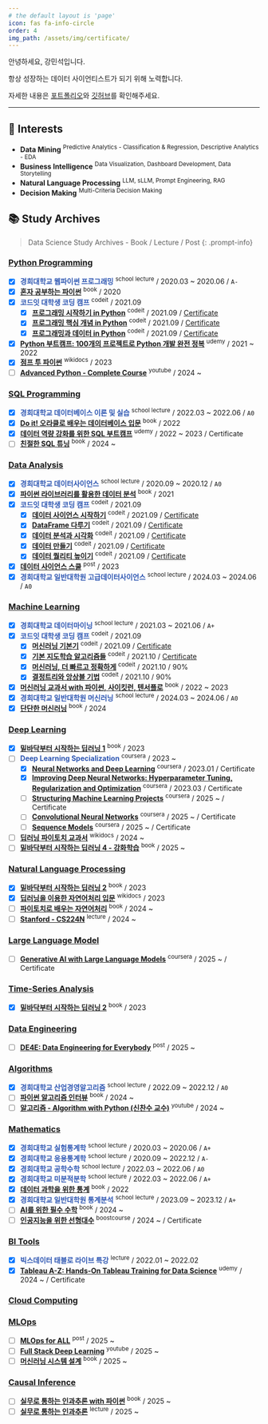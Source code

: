 ```yaml
---
# the default layout is 'page'
icon: fas fa-info-circle
order: 4
img_path: /assets/img/certificate/
---
```


안녕하세요, 강민석입니다.

항상 성장하는 데이터 사이언티스트가 되기 위해 노력합니다.

자세한 내용은 [포트폴리오](https://glorious-firewall-b13.notion.site/Minsuk-Kang-59e1844c73fe4c20a8aaaf86c23f1a39?pvs=4)와 [깃허브](https://github.com/minsuk1003)를 확인해주세요.

---

## 🚩 Interests

- **Data Mining** <sup>Predictive Analytics - Classification & Regression, Descriptive Analytics - EDA</sup>
- **Business Intelligence** <sup>Data Visualization, Dashboard Development, Data Storytelling</sup>
- **Natural Language Processing** <sup>LLM, sLLM, Prompt Engineering, RAG</sup>
- **Decision Making** <sup>Multi-Criteria Decision Making</sup>


## 📚 Study Archives

> Data Science Study Archives - Book / Lecture / Post
{: .prompt-info}

### <u>Python Programming</u>

- [x] <span style="color: #2d56b2">**경희대학교 웹파이썬 프로그래밍**</span> <sup>school lecture</sup> / 2020.03 ~ 2020.06 / `A-`
- [x] **[혼자 공부하는 파이썬](https://product.kyobobook.co.kr/detail/S000061352349)** <sup>book</sup> / 2020
- [x] <span style="color: #2d56b2">**코드잇 대학생 코딩 캠프**</span> <sup>codeit</sup> / 2021.09
  - [x] **[프로그래밍 시작하기 in Python](https://www.codeit.kr/topics/getting-started-with-python)** <sup>codeit</sup> / 2021.09 / [Certificate](https://drive.google.com/file/d/1GoiEj9-BRX4f_aPvxqjS6pqsYS-ghSWa/view?usp=drive_link)
  - [x] **[프로그래밍 핵심 개념 in Python](https://www.codeit.kr/topics/core-concept-of-python-programming)** <sup>codeit</sup> / 2021.09 / [Certificate](https://drive.google.com/file/d/1GqiPz8_YsHcK1B_mQOwKFsk6ycWZj_Gk/view?usp=drive_link)
  - [x] **[프로그래밍과 데이터 in Python](https://www.codeit.kr/topics/python-programming-and-data)** <sup>codeit</sup> / 2021.09 / [Certificate](https://drive.google.com/file/d/1GqylBdyiIxiCjax4qzoL_FZc_yYl22g9/view?usp=drive_link)
- [x] **[Python 부트캠프: 100개의 프로젝트로 Python 개발 완전 정복](https://www.udemy.com/course/best-100-days-python/?couponCode=NEWYEARCAREER)** <sup>udemy</sup> / 2021 ~ 2022
- [x] **[점프 투 파이썬](https://wikidocs.net/book/1)** <sup>wikidocs</sup> / 2023
- [ ] **[Advanced Python - Complete Course](https://youtube.com/playlist?list=PLqnslRFeH2UqLwzS0AwKDKLrpYBKzLBy2&si=VjseZCTueHEfUtv8)** <sup>youtube</sup> / 2024 ~

### <u>SQL Programming</u>

- [x] <span style="color: #2d56b2">**경희대학교 데이터베이스 이론 및 실습**</span> <sup>school lecture</sup> / 2022.03 ~ 2022.06 / `A0`
- [x] **[Do it! 오라클로 배우는 데이터베이스 입문](https://product.kyobobook.co.kr/detail/S000001817906)** <sup>book</sup> / 2022
- [x] **[데이터 역량 강화를 위한 SQL 부트캠프](https://www.udemy.com/course/best-sql-2022/)** <sup>udemy</sup> / 2022 ~ 2023 / Certificate
- [ ] **[친절한 SQL 튜닝](https://product.kyobobook.co.kr/detail/S000001975837)** <sup>book</sup> / 2024 ~

### <u>Data Analysis</u>

- [x] <span style="color: #2d56b2">**경희대학교 데이터사이언스**</span> <sup>school lecture</sup> / 2020.09 ~ 2020.12 / `A0`
- [x] **[파이썬 라이브러리를 활용한 데이터 분석](https://product.kyobobook.co.kr/detail/S000201558138)** <sup>book</sup> / 2021
- [x] <span style="color: #2d56b2">**코드잇 대학생 코딩 캠프**</span> <sup>codeit</sup> / 2021.09
  - [x] **[데이터 사이언스 시작하기](https://www.codeit.kr/topics/getting-started-with-data-science)** <sup>codeit</sup> / 2021.09 / [Certificate](https://drive.google.com/file/d/1GkfmZZomeE-Y19yilST19kXlvxYi8ENg/view?usp=sharing)
  - [x] **[DataFrame 다루기](https://www.codeit.kr/topics/mastering-pandas-dataframe)** <sup>codeit</sup> / 2021.09 / [Certificate](https://drive.google.com/file/d/1GNAUSuv3sJa2SbITJo6Es671neJReqVl/view?usp=drive_link)
  - [x] **[데이터 분석과 시각화](https://www.codeit.kr/topics/data-analysis-and-visualization)** <sup>codeit</sup> / 2021.09 / [Certificate](https://drive.google.com/file/d/1GjzlsTqay07xiFLeeXGnjaSbENpI47Xw/view?usp=drive_link)
  - [x] **[데이터 만들기](https://www.codeit.kr/topics/collecting-and-creating-data)** <sup>codeit</sup> / 2021.09 / [Certificate](https://drive.google.com/file/d/1GhmTdfb0LOrfqlpgF1VMrvWhjBPvJVIq/view?usp=drive_link)
  - [x] **[데이터 퀄리티 높이기](https://www.codeit.kr/topics/improving-data-quality)** <sup>codeit</sup> / 2021.09 / [Certificate](https://drive.google.com/file/d/1GlhlFb6SOkvJ3ZCvRWLUUxHH3hscyQwt/view?usp=drive_link)
- [x] **[데이터 사이언스 스쿨](https://datascienceschool.net/intro.html)** <sup>post</sup> / 2023
- [x] <span style="color: #2d56b2">**경희대학교 일반대학원 고급데이터사이언스**</span> <sup>school lecture</sup> / 2024.03 ~ 2024.06 / `A0`

### <u>Machine Learning</u>

- [x] <span style="color: #2d56b2">**경희대학교 데이터마이닝**</span> <sup>school lecture</sup> / 2021.03 ~ 2021.06 / `A+`
- [x] <span style="color: #2d56b2">**코드잇 대학생 코딩 캠프**</span> <sup>codeit</sup> / 2021.09
  - [x] **[머신러닝 기본기](https://www.codeit.kr/topics/pre-machine-learning)** <sup>codeit</sup> / 2021.09 / [Certificate](https://drive.google.com/file/d/1GlltaQr5iVEgTvs6icwXGOQeHMWj_nc1/view?usp=sharing)
  - [x] **[기본 지도학습 알고리즘들](https://www.codeit.kr/topics/elementary-[]supervised-algorithms)** <sup>codeit</sup> / 2021.10 / [Certificate](https://drive.google.com/file/d/1GPcguZitjDRVnLR67sc9rmGldGBiZdVd/view?usp=sharing)
  - [x] **[머신러닝, 더 빠르고 정확하게](https://www.codeit.kr/topics/optimizing-machine-learning-models)** <sup>codeit</sup> / 2021.10 / 90%
  - [x] **[결정트리와 앙상블 기법](https://www.codeit.kr/topics/decision-tree-and-ensemble)** <sup>codeit</sup> / 2021.10 / 90%
- [x] **[머신러닝 교과서 with 파이썬, 사이킷런, 텐서플로](https://product.kyobobook.co.kr/detail/S000001834604)** <sup>book</sup> / 2022 ~ 2023
- [x] <span style="color: #2d56b2">**경희대학교 일반대학원 머신러닝**</span> <sup>school lecture</sup> / 2024.03 ~ 2024.06 / `A0`
- [x] **[단단한 머신러닝](https://product.kyobobook.co.kr/detail/S000001916959)** <sup>book</sup> / 2024

### <u>Deep Learning</u>

- [x] **[밑바닥부터 시작하는 딥러닝 1](https://product.kyobobook.co.kr/detail/S000001057805)** <sup>book</sup> / 2023
- [ ] <span style="color: #2d56b2">**Deep Learning Specialization**</span> <sup>coursera</sup> / 2023 ~
  - [x] **[Neural Networks and Deep Learning](https://www.coursera.org/learn/neural-networks-deep-learning)** <sup>coursera</sup> / 2023.01 / Certificate
  - [x] **[Improving Deep Neural Networks: Hyperparameter Tuning, Regularization and Optimization](https://www.coursera.org/learn/deep-neural-network)** <sup>coursera</sup> / 2023.03 / Certificate
  - [ ] **[Structuring Machine Learning Projects](https://www.coursera.org/learn/machine-learning-projects)** <sup>coursera</sup> / 2025 ~ / Certificate
  - [ ] **[Convolutional Neural Networks](https://www.coursera.org/learn/convolutional-neural-networks)** <sup>coursera</sup> / 2025 ~ / Certificate
  - [ ] **[Sequence Models](https://www.coursera.org/learn/nlp-sequence-models)** <sup>coursera</sup> / 2025 ~ / Certificate
- [ ] **[딥러닝 파이토치 교과서](https://wikidocs.net/book/2788)** <sup>wikidocs</sup> / 2024 ~
- [ ] **[밑바닥부터 시작하는 딥러닝 4 - 강화학습](https://product.kyobobook.co.kr/detail/S000212020531)** <sup>book</sup> / 2025 ~

### <u>Natural Language Processing</u>

- [x] **[밑바닥부터 시작하는 딥러닝 2](https://product.kyobobook.co.kr/detail/S000001810145)** <sup>book</sup> / 2023
- [x] **[딥러닝을 이용한 자연어처리 입문](https://wikidocs.net/book/2155)** <sup>wikidocs</sup> / 2023
- [ ] **[파이토치로 배우는 자연어처리](https://product.kyobobook.co.kr/detail/S000001810395)** <sup>book</sup> / 2024 ~
- [ ] **[Stanford - CS224N](https://web.stanford.edu/class/archive/cs/cs224n/cs224n.1244/)** <sup>lecture</sup> / 2024 ~

### <u>Large Language Model</u>

- [ ] **[Generative AI with Large Language Models](https://www.coursera.org/learn/generative-ai-with-llms)** <sup>coursera</sup> / 2025 ~ / Certificate

### <u>Time-Series Analysis</u>

- [x] **[밑바닥부터 시작하는 딥러닝 2](https://product.kyobobook.co.kr/detail/S000001057805)** <sup>book</sup> / 2023

### <u>Data Engineering</u>

- [ ] **[DE4E: Data Engineering for Everybody](https://pseudo-lab.github.io/data-engineering-for-everybody/intro.html)** <sup>post</sup> / 2025 ~

### <u>Algorithms</u>

- [x] <span style="color: #2d56b2">**경희대학교 산업경영알고리즘**</span> <sup>school lecture</sup> / 2022.09 ~ 2022.12 / `A0`
- [ ] **[파이썬 알고리즘 인터뷰](https://product.kyobobook.co.kr/detail/S000001932748)** <sup>book</sup> / 2024 ~
- [ ] **[알고리즘 - Algorithm with Python (신찬수 교수)](https://youtube.com/playlist?list=PLsMufJgu5932XYejsOwcUDJ2F75f56nrl&si=WoNky0VKXSA5R2Rl)** <sup>youtube</sup> / 2024 ~

### <u>Mathematics</u>

- [x] <span style="color: #2d56b2">**경희대학교 실험통계학**</span> <sup>school lecture</sup> / 2020.03 ~ 2020.06 / `A+`
- [x] <span style="color: #2d56b2">**경희대학교 응용통계학**</span> <sup>school lecture</sup> / 2020.09 ~ 2022.12 / `A-`
- [x] <span style="color: #2d56b2">**경희대학교 공학수학**</span> <sup>school lecture</sup> / 2022.03 ~ 2022.06 / `A0`
- [x] <span style="color: #2d56b2">**경희대학교 미분적분학**</span> <sup>school lecture</sup> / 2022.03 ~ 2022.06 / `A+`
- [x] **[데이터 과학을 위한 통계](https://product.kyobobook.co.kr/detail/S000001810380)** <sup>book</sup> / 2022
- [x] <span style="color: #2d56b2">**경희대학교 일반대학원 통계분석**</span> <sup>school lecture</sup> / 2023.09 ~ 2023.12 / `A+`
- [ ] **[AI를 위한 필수 수학](https://product.kyobobook.co.kr/detail/S000213969776)** <sup>book</sup> / 2024 ~
- [ ] **[인공지능을 위한 선형대수](https://www.boostcourse.org/ai251/joinLectures/195088)** <sup>boostcourse</sup> / 2024 ~ / Certificate

### <u>BI Tools</u>

- [x] <span style="color: #2d56b2">**빅스데이터 태블로 라이브 특강**</span> <sup>lecture</sup> / 2022.01 ~ 2022.02
- [x] **[Tableau A-Z: Hands-On Tableau Training for Data Science](https://www.udemy.com/share/101WHe3@GmL9VvMvcxoePHzJY2Djeb7FbGy_-3MRABf3BLvo3cqv4l2bOV0gvOQZe-tPs51o5g==/)** <sup>udemy</sup> / 2024 ~ / Certificate

### <u>Cloud Computing</u>

### <u>MLOps</u>

- [ ] **[MLOps for ALL](https://mlops-for-all.github.io/)** <sup>post</sup> / 2025 ~
- [ ] **[Full Stack Deep Learning](https://youtube.com/playlist?list=PL1T8fO7ArWleMMI8KPJ_5D5XSlovTW_Ur&si=Uuzft0NaI_3JCcL-)** <sup>youtube</sup> / 2025 ~
- [ ] **[머신러닝 시스템 설계](https://product.kyobobook.co.kr/detail/S000201212403)** <sup>book</sup> / 2025 ~

### <u>Causal Inference</u>

- [ ] **[실무로 통하는 인과추론 with 파이썬](https://product.kyobobook.co.kr/detail/S000212577153)** <sup>book</sup> / 2025 ~
- [ ] **[실무로 통하는 인과추론](https://youtube.com/playlist?list=PLKKkeayRo4PWuwIL0_C7n_QQQ_at6CpoE&si=KIgbKyhoB_5mEpWb)** <sup>lecture</sup> / 2025 ~